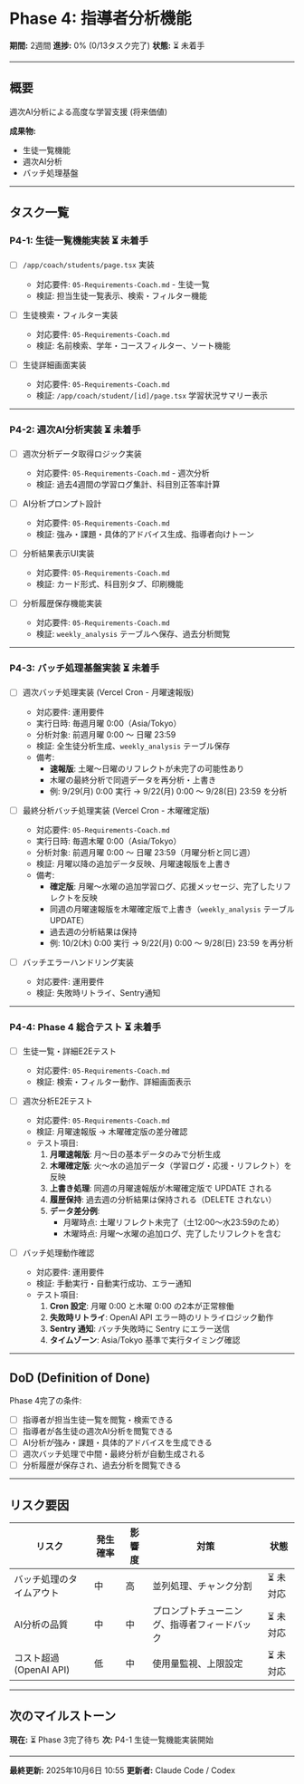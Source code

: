 # Phase 4: 指導者分析機能

**期間:** 2週間
**進捗:** 0% (0/13タスク完了)
**状態:** ⏳ 未着手

---

## 概要

週次AI分析による高度な学習支援 (将来価値)

**成果物:**
- 生徒一覧機能
- 週次AI分析
- バッチ処理基盤

---

## タスク一覧

### P4-1: 生徒一覧機能実装 ⏳ 未着手

- [ ] `/app/coach/students/page.tsx` 実装
  - 対応要件: `05-Requirements-Coach.md` - 生徒一覧
  - 検証: 担当生徒一覧表示、検索・フィルター機能

- [ ] 生徒検索・フィルター実装
  - 対応要件: `05-Requirements-Coach.md`
  - 検証: 名前検索、学年・コースフィルター、ソート機能

- [ ] 生徒詳細画面実装
  - 対応要件: `05-Requirements-Coach.md`
  - 検証: `/app/coach/student/[id]/page.tsx` 学習状況サマリー表示

---

### P4-2: 週次AI分析実装 ⏳ 未着手

- [ ] 週次分析データ取得ロジック実装
  - 対応要件: `05-Requirements-Coach.md` - 週次分析
  - 検証: 過去4週間の学習ログ集計、科目別正答率計算

- [ ] AI分析プロンプト設計
  - 対応要件: `05-Requirements-Coach.md`
  - 検証: 強み・課題・具体的アドバイス生成、指導者向けトーン

- [ ] 分析結果表示UI実装
  - 対応要件: `05-Requirements-Coach.md`
  - 検証: カード形式、科目別タブ、印刷機能

- [ ] 分析履歴保存機能実装
  - 対応要件: `05-Requirements-Coach.md`
  - 検証: `weekly_analysis` テーブルへ保存、過去分析閲覧

---

### P4-3: バッチ処理基盤実装 ⏳ 未着手

- [ ] 週次バッチ処理実装 (Vercel Cron - 月曜速報版)
  - 対応要件: 運用要件
  - 実行日時: 毎週月曜 0:00（Asia/Tokyo）
  - 分析対象: 前週月曜 0:00 〜 日曜 23:59
  - 検証: 全生徒分析生成、`weekly_analysis` テーブル保存
  - 備考:
    - **速報版**: 土曜〜日曜のリフレクトが未完了の可能性あり
    - 木曜の最終分析で同週データを再分析・上書き
    - 例: 9/29(月) 0:00 実行 → 9/22(月) 0:00 〜 9/28(日) 23:59 を分析

- [ ] 最終分析バッチ処理実装 (Vercel Cron - 木曜確定版)
  - 対応要件: `05-Requirements-Coach.md`
  - 実行日時: 毎週木曜 0:00（Asia/Tokyo）
  - 分析対象: 前週月曜 0:00 〜 日曜 23:59（月曜分析と同じ週）
  - 検証: 月曜以降の追加データ反映、月曜速報版を上書き
  - 備考:
    - **確定版**: 月曜〜水曜の追加学習ログ、応援メッセージ、完了したリフレクトを反映
    - 同週の月曜速報版を木曜確定版で上書き（`weekly_analysis` テーブル UPDATE）
    - 過去週の分析結果は保持
    - 例: 10/2(木) 0:00 実行 → 9/22(月) 0:00 〜 9/28(日) 23:59 を再分析

- [ ] バッチエラーハンドリング実装
  - 対応要件: 運用要件
  - 検証: 失敗時リトライ、Sentry通知

---

### P4-4: Phase 4 総合テスト ⏳ 未着手

- [ ] 生徒一覧・詳細E2Eテスト
  - 対応要件: `05-Requirements-Coach.md`
  - 検証: 検索・フィルター動作、詳細画面表示

- [ ] 週次分析E2Eテスト
  - 対応要件: `05-Requirements-Coach.md`
  - 検証: 月曜速報版 → 木曜確定版の差分確認
  - テスト項目:
    1. **月曜速報版**: 月〜日の基本データのみで分析生成
    2. **木曜確定版**: 火〜水の追加データ（学習ログ・応援・リフレクト）を反映
    3. **上書き処理**: 同週の月曜速報版が木曜確定版で UPDATE される
    4. **履歴保持**: 過去週の分析結果は保持される（DELETE されない）
    5. **データ差分例**:
       - 月曜時点: 土曜リフレクト未完了（土12:00〜水23:59のため）
       - 木曜時点: 月曜〜水曜の追加ログ、完了したリフレクトを含む

- [ ] バッチ処理動作確認
  - 対応要件: 運用要件
  - 検証: 手動実行・自動実行成功、エラー通知
  - テスト項目:
    1. **Cron 設定**: 月曜 0:00 と木曜 0:00 の2本が正常稼働
    2. **失敗時リトライ**: OpenAI API エラー時のリトライロジック動作
    3. **Sentry 通知**: バッチ失敗時に Sentry にエラー送信
    4. **タイムゾーン**: Asia/Tokyo 基準で実行タイミング確認

---

## DoD (Definition of Done)

Phase 4完了の条件:

- [ ] 指導者が担当生徒一覧を閲覧・検索できる
- [ ] 指導者が各生徒の週次AI分析を閲覧できる
- [ ] AI分析が強み・課題・具体的アドバイスを生成できる
- [ ] 週次バッチ処理で中間・最終分析が自動生成される
- [ ] 分析履歴が保存され、過去分析を閲覧できる

---

## リスク要因

| リスク | 発生確率 | 影響度 | 対策 | 状態 |
|--------|---------|--------|------|------|
| バッチ処理のタイムアウト | 中 | 高 | 並列処理、チャンク分割 | ⏳ 未対応 |
| AI分析の品質 | 中 | 中 | プロンプトチューニング、指導者フィードバック | ⏳ 未対応 |
| コスト超過 (OpenAI API) | 低 | 中 | 使用量監視、上限設定 | ⏳ 未対応 |

---

## 次のマイルストーン

**現在:** ⏳ Phase 3完了待ち
**次:** P4-1 生徒一覧機能実装開始

---

**最終更新:** 2025年10月6日 10:55
**更新者:** Claude Code / Codex
